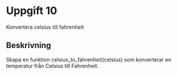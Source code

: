 # Uppgift 10

Konvertera celsius till fahrenheit

## Beskrivning

Skapa en funktion celsius_to_fahrenheit(celsius) som konverterar en temperatur från Celsius till Fahrenheit.
